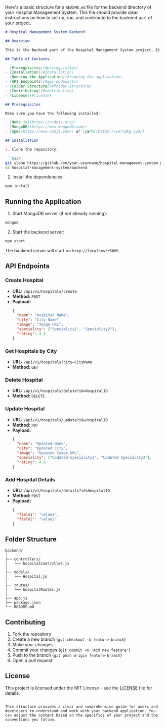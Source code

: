 Here's a basic structure for a `README.md` file for the backend directory of your Hospital Management System. This file should provide clear instructions on how to set up, run, and contribute to the backend part of your project.

```markdown
# Hospital Management System Backend

## Overview

This is the backend part of the Hospital Management System project. It is built with Node.js, Express, and MongoDB using Mongoose for database interactions.

## Table of Contents

- [Prerequisites](#prerequisites)
- [Installation](#installation)
- [Running the Application](#running-the-application)
- [API Endpoints](#api-endpoints)
- [Folder Structure](#folder-structure)
- [Contributing](#contributing)
- [License](#license)

## Prerequisites

Make sure you have the following installed:

- [Node.js](https://nodejs.org/)
- [MongoDB](https://www.mongodb.com/)
- [npm](https://www.npmjs.com/) or [yarn](https://yarnpkg.com/)

## Installation

1. Clone the repository:

```bash
git clone https://github.com/your-username/hospital-management-system.git
cd hospital-management-system/backend
```

2. Install the dependencies:

```bash
npm install
```

## Running the Application

1. Start MongoDB server (if not already running):

```bash
mongod
```

2. Start the backend server:

```bash
npm start
```

The backend server will start on `http://localhost:5000`.

## API Endpoints

### Create Hospital

- **URL:** `/api/v1/hospitals/create`
- **Method:** `POST`
- **Payload:**
  ```json
  {
    "name": "Hospital Name",
    "city": "City Name",
    "image": "Image URL",
    "speciality": ["Speciality1", "Speciality2"],
    "rating": 4.5
  }
  ```

### Get Hospitals by City

- **URL:** `/api/v1/hospitals?city=CityName`
- **Method:** `GET`

### Delete Hospital

- **URL:** `/api/v1/hospitals/delete?id=HospitalID`
- **Method:** `DELETE`

### Update Hospital

- **URL:** `/api/v1/hospitals/update?id=HospitalID`
- **Method:** `PUT`
- **Payload:**
  ```json
  {
    "name": "Updated Name",
    "city": "Updated City",
    "image": "Updated Image URL",
    "speciality": ["Updated Speciality1", "Updated Speciality2"],
    "rating": 4.8
  }
  ```

### Add Hospital Details

- **URL:** `/api/v1/hospitals/details?id=HospitalID`
- **Method:** `POST`
- **Payload:**
  ```json
  {
    "field1": "value1",
    "field2": "value2"
  }
  ```

## Folder Structure

```
backend/
│
├── controllers/
│   └── hospitalController.js
│
├── models/
│   └── Hospital.js
│
├── routes/
│   └── hospitalRoutes.js
│
├── app.js
├── package.json
└── README.md
```

## Contributing

1. Fork the repository
2. Create a new branch (`git checkout -b feature-branch`)
3. Make your changes
4. Commit your changes (`git commit -m 'Add new feature'`)
5. Push to the branch (`git push origin feature-branch`)
6. Open a pull request

## License

This project is licensed under the MIT License - see the [LICENSE](LICENSE) file for details.
```

This structure provides a clear and comprehensive guide for users and developers to understand and work with your backend application. You can adjust the content based on the specifics of your project and the conventions you follow.